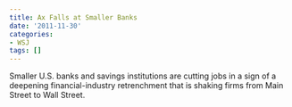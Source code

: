 ```yaml
---
title: Ax Falls at Smaller Banks
date: '2011-11-30'
categories:
- WSJ
tags: []
---
```

Smaller U.S. banks and savings institutions are cutting jobs in a sign of a deepening financial-industry retrenchment that is shaking firms from Main Street to Wall Street.